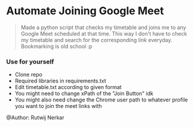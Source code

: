 # Automate Joining Google Meet

>Made a python script that checks my timetable and joins me to any Google Meet scheduled at that time.
>This way I don't have to check my timetable and search for the corresponding link everyday.
>Bookmarking is old school :p

### Use for yourself
- Clone repo
- Required libraries in requirements.txt
- Edit timetable.txt according to given format
- You might need to change xPath of the "Join Button" idk
- You might also need change the Chrome user path to whatever profile you want to join the meet links with

@Author: Rutwij Nerkar